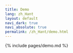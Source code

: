 ```yaml
---
title: Demo
lang: zh_Hant
layout: default
navi_dark: true
navi_absolute: true
permalink: /zh_Hant/demo.html
---
```


{% include pages/demo.md %}
